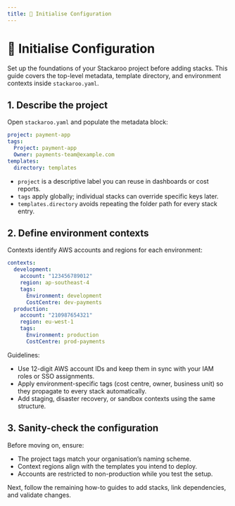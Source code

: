 ```yaml
---
title: 🔧 Initialise Configuration
---
```


# 🔧 Initialise Configuration

Set up the foundations of your Stackaroo project before adding stacks. This guide covers the top-level metadata, template directory, and environment contexts inside `stackaroo.yaml`.

## 1. Describe the project

Open `stackaroo.yaml` and populate the metadata block:

```yaml
project: payment-app
tags:
  Project: payment-app
  Owner: payments-team@example.com
templates:
  directory: templates
```

- `project` is a descriptive label you can reuse in dashboards or cost reports.
- `tags` apply globally; individual stacks can override specific keys later.
- `templates.directory` avoids repeating the folder path for every stack entry.

## 2. Define environment contexts

Contexts identify AWS accounts and regions for each environment:

```yaml
contexts:
  development:
    account: "123456789012"
    region: ap-southeast-4
    tags:
      Environment: development
      CostCentre: dev-payments
  production:
    account: "210987654321"
    region: eu-west-1
    tags:
      Environment: production
      CostCentre: prod-payments
```

Guidelines:

- Use 12-digit AWS account IDs and keep them in sync with your IAM roles or SSO assignments.
- Apply environment-specific tags (cost centre, owner, business unit) so they propagate to every stack automatically.
- Add staging, disaster recovery, or sandbox contexts using the same structure.

## 3. Sanity-check the configuration

Before moving on, ensure:

- The project tags match your organisation’s naming scheme.
- Context regions align with the templates you intend to deploy.
- Accounts are restricted to non-production while you test the setup.

Next, follow the remaining how-to guides to add stacks, link dependencies, and validate changes.
